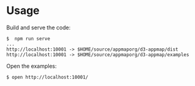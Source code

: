 # Usage

Build and serve the code:

```
$  npm run serve
...
http://localhost:10001 -> $HOME/source/appmaporg/d3-appmap/dist
http://localhost:10001 -> $HOME/source/appmaporg/d3-appmap/examples
```

Open the examples:

```
$ open http://localhost:10001/
```
